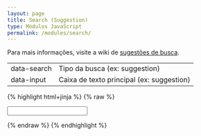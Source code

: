 ```yaml
---
layout: page
title: Search (Suggestion)
type: Módulos JavaScript
permalink: /modules/search/
---
```


Para mais informações, visite a wiki de [sugestões de busca](http://wiki.tray.com.br/documentacao/sistema-de-busca-inteligente/#auto-sugestao).

<table>
    <tr>
        <td>data-search</td>
        <td>Tipo da busca (ex: suggestion)</td>
    </tr>
    <tr>
        <td>data-input</td>
        <td>Caixa de texto principal (ex: suggestion)</td>
    </tr>
</table>

{% highlight html+jinja %}
{% raw %}

<form data-search="suggestion">
    <input data-input="suggestion" type="text">
</form>

{% endraw %}
{% endhighlight %}
